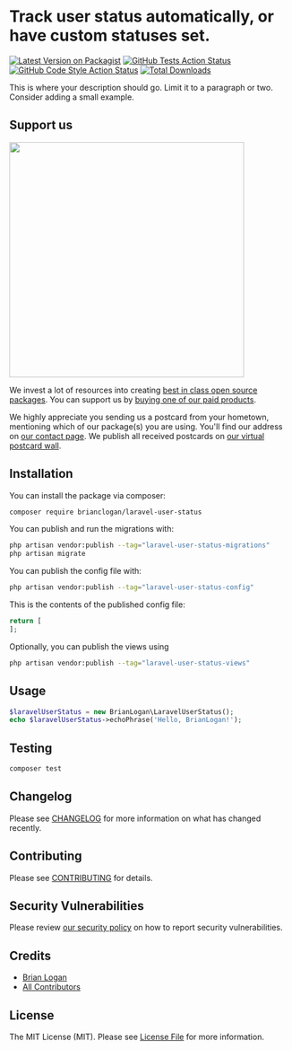 # Track user status automatically, or have custom statuses set.

[![Latest Version on Packagist](https://img.shields.io/packagist/v/brianclogan/laravel-user-status.svg?style=flat-square)](https://packagist.org/packages/brianclogan/laravel-user-status)
[![GitHub Tests Action Status](https://img.shields.io/github/actions/workflow/status/brianclogan/laravel-user-status/run-tests.yml?branch=main&label=tests&style=flat-square)](https://github.com/brianclogan/laravel-user-status/actions?query=workflow%3Arun-tests+branch%3Amain)
[![GitHub Code Style Action Status](https://img.shields.io/github/actions/workflow/status/brianclogan/laravel-user-status/fix-php-code-style-issues.yml?branch=main&label=code%20style&style=flat-square)](https://github.com/brianclogan/laravel-user-status/actions?query=workflow%3A"Fix+PHP+code+style+issues"+branch%3Amain)
[![Total Downloads](https://img.shields.io/packagist/dt/brianclogan/laravel-user-status.svg?style=flat-square)](https://packagist.org/packages/brianclogan/laravel-user-status)

This is where your description should go. Limit it to a paragraph or two. Consider adding a small example.

## Support us

[<img src="https://github-ads.s3.eu-central-1.amazonaws.com/laravel-user-status.jpg?t=1" width="419px" />](https://spatie.be/github-ad-click/laravel-user-status)

We invest a lot of resources into creating [best in class open source packages](https://spatie.be/open-source). You can support us by [buying one of our paid products](https://spatie.be/open-source/support-us).

We highly appreciate you sending us a postcard from your hometown, mentioning which of our package(s) you are using. You'll find our address on [our contact page](https://spatie.be/about-us). We publish all received postcards on [our virtual postcard wall](https://spatie.be/open-source/postcards).

## Installation

You can install the package via composer:

```bash
composer require brianclogan/laravel-user-status
```

You can publish and run the migrations with:

```bash
php artisan vendor:publish --tag="laravel-user-status-migrations"
php artisan migrate
```

You can publish the config file with:

```bash
php artisan vendor:publish --tag="laravel-user-status-config"
```

This is the contents of the published config file:

```php
return [
];
```

Optionally, you can publish the views using

```bash
php artisan vendor:publish --tag="laravel-user-status-views"
```

## Usage

```php
$laravelUserStatus = new BrianLogan\LaravelUserStatus();
echo $laravelUserStatus->echoPhrase('Hello, BrianLogan!');
```

## Testing

```bash
composer test
```

## Changelog

Please see [CHANGELOG](CHANGELOG.md) for more information on what has changed recently.

## Contributing

Please see [CONTRIBUTING](CONTRIBUTING.md) for details.

## Security Vulnerabilities

Please review [our security policy](../../security/policy) on how to report security vulnerabilities.

## Credits

- [Brian Logan](https://github.com/brianclogan)
- [All Contributors](../../contributors)

## License

The MIT License (MIT). Please see [License File](LICENSE.md) for more information.
